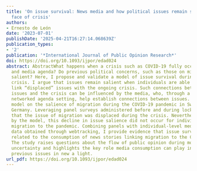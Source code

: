 ```yaml
---
title: 'On issue survival: News media and how political issues remain salient in the
  face of crisis'
authors:
- Ernesto de León
date: '2023-07-01'
publishDate: '2025-04-21T16:27:14.068639Z'
publication_types:
- '2'
publication: '*International Journal of Public Opinion Research*'
doi: https://doi.org/10.1093/ijpor/edad024
abstract: AbstractWhat happens when a crisis such as COVID-19 fully occupies the political
  and media agenda? Do previous political concerns, such as those on migration, remain
  salient? Here, I propose and validate a model of issue survival during times of
  crisis. I argue that issues remain salient when individuals are able to cognitively
  link “displaced” issues with the ongoing crisis. Such connections between displaced
  issues and the crisis can be influenced by the media, who, through a process of
  networked agenda setting, help establish connections between issues. I test this
  model on the salience of migration during the COVID-19 pandemic in Switzerland and
  Germany. Leveraging panel surveys administered before and during lockdowns, I show
  that the issue of migration was displaced during the crisis. Nevertheless, as proposed
  by the model, this decline in issue salience did not occur for individuals connecting
  migration to the pandemic. Combining panels with individual-level media consumption
  data obtained through webtracking, I provide evidence that issue survival was significantly
  related to the consumption of news stories linking migration to the COVID-19 crisis.
  The study raises questions about the flow of public opinion during moments of mass
  uncertainty and highlights the key role media consumption can play in understanding
  previous issues in new a light.
url_pdf: https://doi.org/10.1093/ijpor/edad024
---
```

